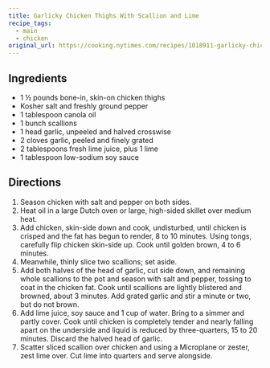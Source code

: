 ```yaml
---
title: Garlicky Chicken Thighs With Scallion and Lime
recipe_tags:
  - main
  - chicken
original_url: https://cooking.nytimes.com/recipes/1018911-garlicky-chicken-thighs-with-scallion-and-lime
---
```


## Ingredients

* 1 ½ pounds bone-in, skin-on chicken thighs
* Kosher salt and freshly ground pepper
* 1 tablespoon canola oil
* 1 bunch scallions
* 1 head garlic, unpeeled and halved crosswise
* 2 cloves garlic, peeled and finely grated
* 2 tablespoons fresh lime juice, plus 1 lime
* 1 tablespoon low-sodium soy sauce

## Directions

1. Season chicken with salt and pepper on both sides.
1. Heat oil in a large Dutch oven or large, high-sided skillet over medium heat.
1. Add chicken, skin-side down and cook, undisturbed, until chicken is crisped and the fat has begun to render, 8 to 10 minutes. Using tongs, carefully flip chicken skin-side up. Cook until golden brown, 4 to 6 minutes.
1. Meanwhile, thinly slice two scallions; set aside.
1. Add both halves of the head of garlic, cut side down, and remaining whole scallions to the pot and season with salt and pepper, tossing to coat in the chicken fat. Cook until scallions are lightly blistered and browned, about 3 minutes. Add grated garlic and stir a minute or two, but do not brown.
1. Add lime juice, soy sauce and 1 cup of water. Bring to a simmer and partly cover. Cook until chicken is completely tender and nearly falling apart on the underside and liquid is reduced by three-quarters, 15 to 20 minutes. Discard the halved head of garlic.
1. Scatter sliced scallion over chicken and using a Microplane or zester, zest lime over. Cut lime into quarters and serve alongside.